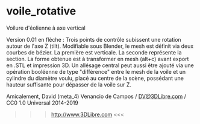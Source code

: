 voile_rotative
==============

Voilure d'éolienne à axe vertical

Version 0.01 en flèche : Trois points de contrôle subissent une rotation autour de l'axe Z (tilt). Modifiable sous Blender, le mesh est définit via deux courbes de bézier. La première est verticale. La seconde représente la section. La forme obtenue est à transformer en mesh (alt+c) avant export en .STL et impression 3D. Un allésage central peut aussi être ajouté via une opération booléenne de type "différence" entre le mesh de la voile et un cylindre du diamètre voulu, placé au centre de la scène, possédant une hauteur suffisante pour dépasser de la voile sur Z.

Amicalement,
David (meta_4) Venancio de Campos / DV@3DLibre.com / CC0 1.0 Universal 2014-2019
>>> http://www.3DLibre.com <<<
